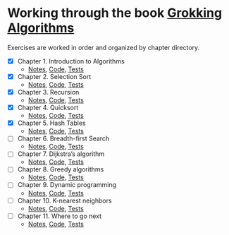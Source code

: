 # Working through the book [Grokking Algorithms](https://www.manning.com/books/grokking-algorithms)

Exercises are worked in order and organized by chapter directory.

- [x] Chapter 1. Introduction to Algorithms
    - [Notes](src/main/scala/chapter1/IntroductionToAlgorithms.md), [Code](src/main/scala/chapter1/IntroductionToAlgorithms.scala), [Tests](src/test/scala/chapter1/IntroductionToAlgorithmsSpec.scala)
- [x] Chapter 2. Selection Sort
    - [Notes](src/main/scala/chapter2/SelectionSort.md), [Code](src/main/scala/chapter2/SelectionSort.scala), [Tests](src/test/scala/chapter2/SelectionSortSpec.scala)
- [x] Chapter 3. Recursion
    - [Notes](src/main/scala/chapter3/Recursion.md), [Code](src/main/scala/chapter3/Recursion.scala), [Tests](src/test/scala/chapter3/RecursionSpec.scala)
- [x] Chapter 4. Quicksort
    - [Notes](src/main/scala/chapter4/Quicksort.md), [Code](src/main/scala/chapter4/Quicksort.scala), [Tests](src/test/scala/chapter4/QuicksortSpec.scala)
- [x] Chapter 5. Hash Tables
    - [Notes](src/main/scala/chapter5/HashTables.md), [Code](src/main/scala/chapter5/HashTables.scala), [Tests](src/test/scala/chapter5/HashTablesSpec.scala)
- [ ] Chapter 6. Breadth-first Search
    - [Notes](src/main/scala/chapter6/BreadthFirstSearch.md), [Code](src/main/scala/chapter6/BreadthFirstSearch.scala), [Tests](src/test/scala/chapter6/BreadthFirstSearchSpec.scala)
- [ ] Chapter 7. Dijkstra’s algorithm
    - [Notes](src/main/scala/chapter7/DijkstrasAlgorithm.md), [Code](src/main/scala/chapter7/DijkstrasAlgorithm.scala), [Tests](src/test/scala/chapter7/DijkstrasAlgorithmSpec.scala)
- [ ] Chapter 8. Greedy algorithms
    - [Notes](src/main/scala/chapter8/GreedyAlgorithms.md), [Code](src/main/scala/chapter8/GreedyAlgorithms.scala), [Tests](src/test/scala/chapter8/GreedyAlgorithmsSpec.scala)
- [ ] Chapter 9. Dynamic programming
    - [Notes](src/main/scala/chapter9/DynamicProgramming.md), [Code](src/main/scala/chapter9/DynamicProgramming.scala), [Tests](src/test/scala/chapter9/DynamicProgrammingSpec.scala)
- [ ] Chapter 10. K-nearest neighbors
    - [Notes](src/main/scala/chapter10/KNearestNeighbors.md), [Code](src/main/scala/chapter10/KNearestNeighbors.scala), [Tests](src/test/scala/chapter10/KNearestNeighborsSpec.scala)
- [ ] Chapter 11. Where to go next
    - [Notes](src/main/scala/chapter11/WhereToGoNext.md), [Code](src/main/scala/chapter11/WhereToGoNext.scala), [Tests](src/test/scala/chapter11/WhereToGoNextSpec.scala)
